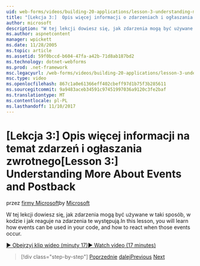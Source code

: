 ```yaml
---
uid: web-forms/videos/building-20-applications/lesson-3-understanding-more-about-events-and-postback
title: "[Lekcja 3:]  Opis więcej informacji o zdarzeniach i ogłaszania zwrotnego | Dokumentacja firmy Microsoft"
author: microsoft
description: "W tej lekcji dowiesz się, jak zdarzenia mogą być używane w taki sposób, w kodzie i jak reaguje na zdarzenia te występują."
ms.author: aspnetcontent
manager: wpickett
ms.date: 11/28/2005
ms.topic: article
ms.assetid: 59f0bccd-b604-47fa-a42b-71d8ab187bd2
ms.technology: dotnet-webforms
ms.prod: .net-framework
msc.legacyurl: /web-forms/videos/building-20-applications/lesson-3-understanding-more-about-events-and-postback
msc.type: video
ms.openlocfilehash: 867c1a0e61366eff402cbeff97d1b75f3b285611
ms.sourcegitcommit: 9a9483aceb34591c97451997036a9120c3fe2baf
ms.translationtype: MT
ms.contentlocale: pl-PL
ms.lasthandoff: 11/10/2017
---
```

<a name="lesson-3--understanding-more-about-events-and-postback"></a><span data-ttu-id="ebb52-103">[Lekcja 3:]  Opis więcej informacji na temat zdarzeń i ogłaszania zwrotnego</span><span class="sxs-lookup"><span data-stu-id="ebb52-103">[Lesson 3:]  Understanding More About Events and Postback</span></span>
====================
<span data-ttu-id="ebb52-104">przez [firmy Microsoft](https://github.com/microsoft)</span><span class="sxs-lookup"><span data-stu-id="ebb52-104">by [Microsoft](https://github.com/microsoft)</span></span>

<span data-ttu-id="ebb52-105">W tej lekcji dowiesz się, jak zdarzenia mogą być używane w taki sposób, w kodzie i jak reaguje na zdarzenia te występują.</span><span class="sxs-lookup"><span data-stu-id="ebb52-105">In this lesson, you will learn how events can be used in your code, and how to react when those events occur.</span></span>

[<span data-ttu-id="ebb52-106">&#9654; Obejrzyj klip wideo (minuty 17)</span><span class="sxs-lookup"><span data-stu-id="ebb52-106">&#9654; Watch video (17 minutes)</span></span>](https://channel9.msdn.com/Blogs/ASP-NET-Site-Videos/lesson-3-understanding-more-about-events-and-postback)

>[!div class="step-by-step"]
<span data-ttu-id="ebb52-107">[Poprzednie](lesson-2-creating-a-web-forms-user-interface.md)
[dalej](lesson-4-understanding-web-application-state.md)</span><span class="sxs-lookup"><span data-stu-id="ebb52-107">[Previous](lesson-2-creating-a-web-forms-user-interface.md)
[Next](lesson-4-understanding-web-application-state.md)</span></span>
